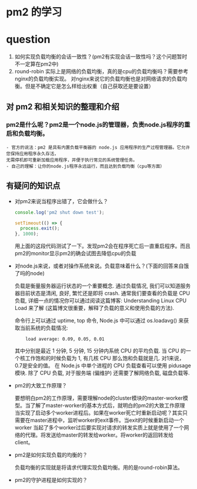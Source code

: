 # pm2 的学习

# question

1. 如何实现负载均衡的会话一致性？(pm2有实现会话一致性吗？这个问题暂时不一定算在pm2中)
2. round-robin 实际上是网络的负载均衡，真的是cpu的负载均衡吗？需要参考nginx的负载均衡实现。
对nginx来说它的负载均衡也是对网络请求的负载均衡。但是不确定它是怎么样给出权重（自己获取还是要设置）

## 对 pm2 和相关知识的整理和介绍


### pm2是什么呢？pm2是一个node.js的管理器，负责node.js程序的重启和负载均衡。

    - 官方的说法：pm2 是具有内置负载平衡器的 nod​​e.js 应用程序的生产过程管理器。它允许您保持应用程序永久存活，
    无需停机即可重新加载应用程序，并便于执行常见的系统管理任务。
    - 自己的理解：让你的node.js程序永远运行，而且达到负载均衡（cpu等方面）





## 有疑问的知识点

- 对pm2来说当程序出错了，它会做什么？

    ```js
    console.log('pm2 shut down test');

    setTimeout(() => {
      process.exit();
    }, 1000);
    ```

    用上面的这段代码测试了一下。发现pm2会在程序死亡后一直重启程序。而且pm2的monitor显示pm2的确会试图去降低cpu的负载



- 对node.js来说，或者对操作系统来说。负载意味着什么？(下面的回答来自饿了吗的node)

    负载是衡量服务器运行状态的一个重要概念. 通过负载情况, 我们可以知道服务器目前状态是清闲, 良好, 繁忙还是即将 crash.
    通常我们要查看的负载是 CPU 负载, 详细一点的情况你可以通过阅读这篇博客: Understanding Linux CPU Load 来了解
    (这篇博文很重要，解释了负载的意义和使用负载的方法).

    命令行上可以通过 uptime, top 命令, Node.js 中可以通过 os.loadavg() 来获取当前系统的负载情况:

    ```text
        load average: 0.09, 0.05, 0.01
    ```
    其中分别是最近 1 分钟, 5 分钟, 15 分钟内系统 CPU 的平均负载. 当 CPU 的一个核工作饱和的时候负载为 1, 有几核 CPU 那么饱和负载就是几.
    对1来说，0.7是安全的值。
    在 Node.js 中单个进程的 CPU 负载查看可以使用 pidusage 模块.
    除了 CPU 负载, 对于服务端 (偏维护) 还需要了解网络负载, 磁盘负载等.


- pm2的大致工作原理？

    要想明白pm2的工作原理，需要理解node的cluster模块的master-worker模型。当了解了master-worker的基本方式后，就明白的pm2的大致工作原理
    当实现了启动多个worker进程后。如果在worker死亡时重新启动呢？其实只需要在master进程中，监听worker的exit事件。当exit的时候重新启动一个worker
    当起了多个worker过后要实现对请求的转发实质上就是使用了一个网络的代理。将发送给master的转发给worker。将worker的返回转发给client。
    
    

- pm2是如何实现负载的均衡的？

    负载均衡的实现就是将请求代理实现负载均衡。用的是round-robin算法。
    
- pm2的守护进程是如何实现的？
